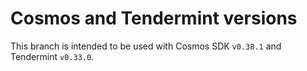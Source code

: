 # Cosmos and Tendermint versions
This branch is intended to be used with Cosmos SDK `v0.38.1` and Tendermint `v0.33.0`.

